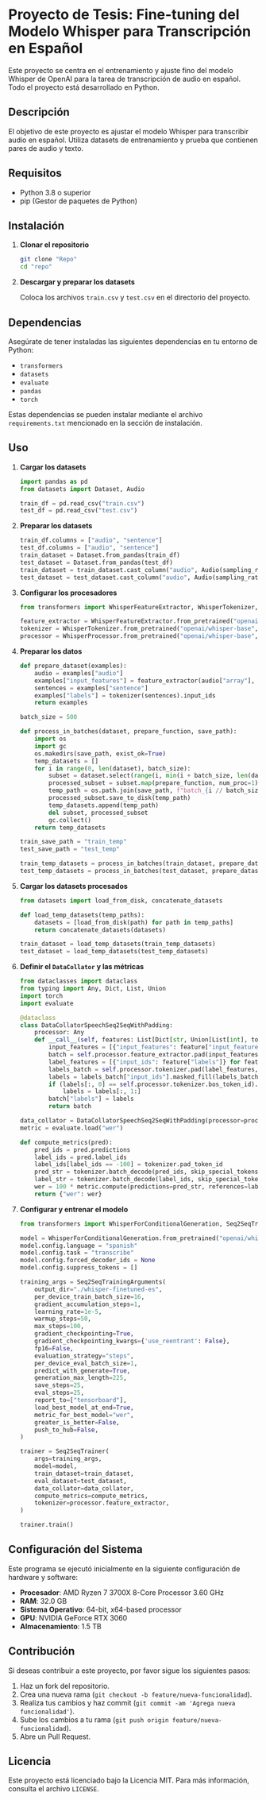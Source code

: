 # Proyecto de Tesis: Fine-tuning del Modelo Whisper para Transcripción en Español

Este proyecto se centra en el entrenamiento y ajuste fino del modelo Whisper de OpenAI para la tarea de transcripción de audio en español. Todo el proyecto está desarrollado en Python.

## Descripción

El objetivo de este proyecto es ajustar el modelo Whisper para transcribir audio en español. Utiliza datasets de entrenamiento y prueba que contienen pares de audio y texto.

## Requisitos

- Python 3.8 o superior
- pip (Gestor de paquetes de Python)

## Instalación

1. **Clonar el repositorio**
    ```sh
    git clone "Repo"
    cd "repo"
    ```
2. **Descargar y preparar los datasets**

    Coloca los archivos `train.csv` y `test.csv` en el directorio del proyecto.

## Dependencias

Asegúrate de tener instaladas las siguientes dependencias en tu entorno de Python:

- `transformers`
- `datasets`
- `evaluate`
- `pandas`
- `torch`

Estas dependencias se pueden instalar mediante el archivo `requirements.txt` mencionado en la sección de instalación.

## Uso

1. **Cargar los datasets**
    ```python
    import pandas as pd
    from datasets import Dataset, Audio

    train_df = pd.read_csv("train.csv")
    test_df = pd.read_csv("test.csv")
    ```

2. **Preparar los datasets**
    ```python
    train_df.columns = ["audio", "sentence"]
    test_df.columns = ["audio", "sentence"]
    train_dataset = Dataset.from_pandas(train_df)
    test_dataset = Dataset.from_pandas(test_df)
    train_dataset = train_dataset.cast_column("audio", Audio(sampling_rate=16000))
    test_dataset = test_dataset.cast_column("audio", Audio(sampling_rate=16000))
    ```

3. **Configurar los procesadores**
    ```python
    from transformers import WhisperFeatureExtractor, WhisperTokenizer, WhisperProcessor

    feature_extractor = WhisperFeatureExtractor.from_pretrained("openai/whisper-base")
    tokenizer = WhisperTokenizer.from_pretrained("openai/whisper-base", language="Spanish", task="transcribe")
    processor = WhisperProcessor.from_pretrained("openai/whisper-base", language="Spanish", task="transcribe")
    ```

4. **Preparar los datos**
    ```python
    def prepare_dataset(examples):
        audio = examples["audio"]
        examples["input_features"] = feature_extractor(audio["array"], sampling_rate=16000).input_features[0]
        sentences = examples["sentence"]
        examples["labels"] = tokenizer(sentences).input_ids
        return examples

    batch_size = 500

    def process_in_batches(dataset, prepare_function, save_path):
        import os
        import gc
        os.makedirs(save_path, exist_ok=True)
        temp_datasets = []
        for i in range(0, len(dataset), batch_size):
            subset = dataset.select(range(i, min(i + batch_size, len(dataset))))
            processed_subset = subset.map(prepare_function, num_proc=1)
            temp_path = os.path.join(save_path, f"batch_{i // batch_size}")
            processed_subset.save_to_disk(temp_path)
            temp_datasets.append(temp_path)
            del subset, processed_subset
            gc.collect()
        return temp_datasets

    train_save_path = "train_temp"
    test_save_path = "test_temp"

    train_temp_datasets = process_in_batches(train_dataset, prepare_dataset, train_save_path)
    test_temp_datasets = process_in_batches(test_dataset, prepare_dataset, test_save_path)
    ```

5. **Cargar los datasets procesados**
    ```python
    from datasets import load_from_disk, concatenate_datasets

    def load_temp_datasets(temp_paths):
        datasets = [load_from_disk(path) for path in temp_paths]
        return concatenate_datasets(datasets)

    train_dataset = load_temp_datasets(train_temp_datasets)
    test_dataset = load_temp_datasets(test_temp_datasets)
    ```

6. **Definir el `DataCollator` y las métricas**
    ```python
    from dataclasses import dataclass
    from typing import Any, Dict, List, Union
    import torch
    import evaluate

    @dataclass
    class DataCollatorSpeechSeq2SeqWithPadding:
        processor: Any
        def __call__(self, features: List[Dict[str, Union[List[int], torch.Tensor]]]) -> Dict[str, torch.Tensor]:
            input_features = [{"input_features": feature["input_features"]} for feature in features]
            batch = self.processor.feature_extractor.pad(input_features, return_tensors="pt")
            label_features = [{"input_ids": feature["labels"]} for feature in features]
            labels_batch = self.processor.tokenizer.pad(label_features, return_tensors="pt")
            labels = labels_batch["input_ids"].masked_fill(labels_batch.attention_mask.ne(1), -100)
            if (labels[:, 0] == self.processor.tokenizer.bos_token_id).all().cpu().item():
                labels = labels[:, 1:]
            batch["labels"] = labels
            return batch

    data_collator = DataCollatorSpeechSeq2SeqWithPadding(processor=processor)
    metric = evaluate.load("wer")

    def compute_metrics(pred):
        pred_ids = pred.predictions
        label_ids = pred.label_ids
        label_ids[label_ids == -100] = tokenizer.pad_token_id
        pred_str = tokenizer.batch_decode(pred_ids, skip_special_tokens=True)
        label_str = tokenizer.batch_decode(label_ids, skip_special_tokens=True)
        wer = 100 * metric.compute(predictions=pred_str, references=label_str)
        return {"wer": wer}
    ```

7. **Configurar y entrenar el modelo**
    ```python
    from transformers import WhisperForConditionalGeneration, Seq2SeqTrainingArguments, Seq2SeqTrainer

    model = WhisperForConditionalGeneration.from_pretrained("openai/whisper-base")
    model.config.language = "spanish"
    model.config.task = "transcribe"
    model.config.forced_decoder_ids = None
    model.config.suppress_tokens = []

    training_args = Seq2SeqTrainingArguments(
        output_dir="./whisper-finetuned-es",
        per_device_train_batch_size=16,
        gradient_accumulation_steps=1,
        learning_rate=1e-5,
        warmup_steps=50,
        max_steps=100,
        gradient_checkpointing=True,
        gradient_checkpointing_kwargs={'use_reentrant': False},
        fp16=False,
        evaluation_strategy="steps",
        per_device_eval_batch_size=1,
        predict_with_generate=True,
        generation_max_length=225,
        save_steps=25,
        eval_steps=25,
        report_to=["tensorboard"],
        load_best_model_at_end=True,
        metric_for_best_model="wer",
        greater_is_better=False,
        push_to_hub=False,
    )

    trainer = Seq2SeqTrainer(
        args=training_args,
        model=model,
        train_dataset=train_dataset,
        eval_dataset=test_dataset,
        data_collator=data_collator,
        compute_metrics=compute_metrics,
        tokenizer=processor.feature_extractor,
    )

    trainer.train()
    ```

## Configuración del Sistema

Este programa se ejecutó inicialmente en la siguiente configuración de hardware y software:

- **Procesador**: AMD Ryzen 7 3700X 8-Core Processor 3.60 GHz
- **RAM**: 32.0 GB
- **Sistema Operativo**: 64-bit, x64-based processor
- **GPU**: NVIDIA GeForce RTX 3060
- **Almacenamiento**: 1.5 TB

## Contribución

Si deseas contribuir a este proyecto, por favor sigue los siguientes pasos:

1. Haz un fork del repositorio.
2. Crea una nueva rama (`git checkout -b feature/nueva-funcionalidad`).
3. Realiza tus cambios y haz commit (`git commit -am 'Agrega nueva funcionalidad'`).
4. Sube los cambios a tu rama (`git push origin feature/nueva-funcionalidad`).
5. Abre un Pull Request.

## Licencia

Este proyecto está licenciado bajo la Licencia MIT. Para más información, consulta el archivo `LICENSE`.
